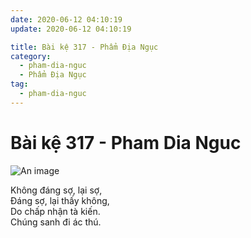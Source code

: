 ```yaml
---
date: 2020-06-12 04:10:19
update: 2020-06-12 04:10:19

title: Bài kệ 317 - Phẩm Địa Ngục
category:
  - pham-dia-nguc
  - Phẩm Địa Ngục
tag:
  - pham-dia-nguc
---
```


# Bài kệ 317 - Pham Dia Nguc

![An image](/img/pham-dia-nguc/pham-dia-nguc-317.jpg)

Không đáng sợ, lại sợ,<br>Ðáng sợ, lại thấy không,<br>Do chấp nhận tà kiến.<br>Chúng sanh đi ác thú.<br>
